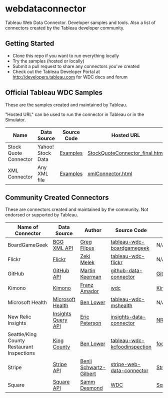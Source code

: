# webdataconnector

Tableau Web Data Connector.  Developer samples and tools.  Also a list of connectors created by the Tableau developer community.

Getting Started
---------------
* Clone this repo if you want to run everything locally
* Try the samples (hosted or locally)
* Submit a pull request to share any connectors you've created
* Check out the Tableau Developer Portal at http://developers.tableau.com for WDC docs and forum
 

Official Tableau WDC Samples
---------------
These are the samples created and maintained by Tableau.

"Hosted URL" can be used to run the connector in Tableau or in the Simulator.

Name     | Data Source   |  Source Code    |  Hosted URL
-------- |  -------- |  -------- |  -------- 
Stock Quote Connector  |  Yahoo! Stock Data  | [Examples](https://github.com/tableau/webdataconnector/tree/gh-pages/Examples)  |  [StockQuoteConnector_final.html](https://tableau.github.io/webdataconnector/Examples/StockQuoteConnector_final.html)
XML Connector  |  Any XML file  | [Examples](https://github.com/tableau/webdataconnector/tree/gh-pages/Examples)  |  [xmlConnector.html](https://tableau.github.io/webdataconnector/Examples/xmlConnector.html)


Community Created Connectors
---------------
These are connectors created and maintained by the community.  Not endorsed or supported by Tableau.

Name of Connector     | Data Source   |  Author   |   Source Code    |  Hosted URL
-------- |  -------- |  -------- |  --------  | ---------
BoardGameGeek | [BGG XML API](https://boardgamegeek.com/xmlapi2) | [Greg Filpus](https://github.com/gfilpus)  |  [tableau-wdc-boardgamegeek](https://github.com/gfilpus/tableau-wdc-boardgamegeek)  |  N/A
Flickr | [Flickr](https://www.flickr.com/services/api/) | [Zeki Melek](https://github.com/melekzek)  |  [tableau-wdc-flickr](https://github.com/melekzek/tableau-wdc-flickr)  |  N/A
GitHub | [GitHub API](https://developer.github.com/v3/) | [Martin Keerman](https://github.com/etroid) | [github-data-connector](https://github.com/tableau-mkt/github-data-connector) | [GitHub WDC](https://github-web-data-connector.herokuapp.com)
Kimono | [Kimono](https://www.kimonolabs.com/) | [Franz Amador](https://github.com/fgamador) | [wdc](https://github.com/fgamador/wdc) | [KimonoConnector.html](https://fgamador.github.io/wdc/KimonoConnector.html)
Microsoft Health | [Microsoft Health](http://developer.microsoftband.com/cloudAPI) | [Ben Lower](https://github.com/benlower)  |  [tableau-wdc-mshealth](https://github.com/benlower/tableau-wdc-mshealth)  |  N/A
New Relic Insights | [Insights Query API](https://docs.newrelic.com/docs/insights/new-relic-insights/adding-querying-data/querying-your-data-remotely) | [Eric Peterson](https://github.com/iamEAP) | [insights-data-connector](https://github.com/tableau-mkt/insights-data-connector) | [NR Insights WDC](https://insights-web-data-connector.herokuapp.com/)
Seattle/King County Restaurant Inspections  | [King County](http://kingcounty.gov/healthservices/health/ehs/foodsafety/inspections/system.aspx) | [Ben Lower](https://github.com/benlower)  |  [tableau-wdc-kcfoodinspection](https://github.com/benlower/tableau-wdc-kcfoodinspection)  |  [foodInspectionWDC.html](http://benlower.github.io/tableau-wdc-kcfoodinspection/foodInspectionWDC.html)
Stripe | [Stripe API](https://stripe.com/docs/api) | [Benji Schwartz-Gilbert](https://github.com/benjisg) | [stripe-web-data-connector](https://github.com/benjisg/stripe-web-data-connector) | [Stripe WDC](https://benjisg.github.io/stripe-web-data-connector/stripe.html) | 
Square | [Square API](https://connect.squareup.com/) | [Samm Desmond](https://github.com/sdesmond46)  |  [WDC](https://github.com/sdesmond46/WDC)  |  [Square WDC](http://webdataconnector.azurewebsites.net/Connectors/Square/)

